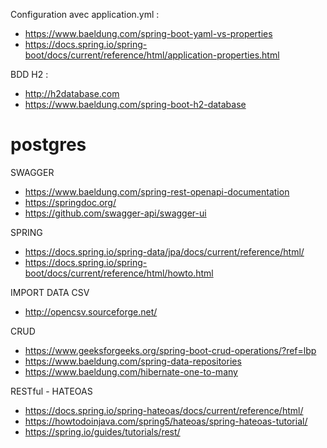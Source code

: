 Configuration avec application.yml :

- https://www.baeldung.com/spring-boot-yaml-vs-properties
- https://docs.spring.io/spring-boot/docs/current/reference/html/application-properties.html

BDD H2 :

- http://h2database.com
- https://www.baeldung.com/spring-boot-h2-database

# postgres



SWAGGER

- https://www.baeldung.com/spring-rest-openapi-documentation
- https://springdoc.org/
- https://github.com/swagger-api/swagger-ui

SPRING

- https://docs.spring.io/spring-data/jpa/docs/current/reference/html/
- https://docs.spring.io/spring-boot/docs/current/reference/html/howto.html

IMPORT DATA CSV

- http://opencsv.sourceforge.net/

CRUD

- https://www.geeksforgeeks.org/spring-boot-crud-operations/?ref=lbp
- https://www.baeldung.com/spring-data-repositories
- https://www.baeldung.com/hibernate-one-to-many

RESTful - HATEOAS

- https://docs.spring.io/spring-hateoas/docs/current/reference/html/
- https://howtodoinjava.com/spring5/hateoas/spring-hateoas-tutorial/
- https://spring.io/guides/tutorials/rest/